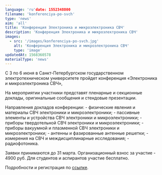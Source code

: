 ```yaml
---
language: 'ru'date: 1552348800
filename: 'konferenciya-po-svch'
type: 'news'
aim: 'all'
title: 'Конференция Электроника и микроэлектроника СВЧ'
description: 'Конференция Электроника и микроэлектроника СВЧ'
images:
  - src: '/images/konferenciya-po-svch.jpg'
    alt: 'Конференция Электроника и микроэлектроника СВЧ'
    type: 'image'
updatedAt: 1568360578
materialType: 'news'
---
```

С 3 по 6 июня в Санкт-Петербургском государственном электротехническом университете пройдет конференция «Электроника и микроэлектроника СВЧ»,

На мероприятии участники представят пленарные и секционные доклады, оригинальные сообщения и стендовые презентации.

Направления докладов конференции: - физические явления и материалы СВЧ электроники и микроэлектроники; - пассивные элементы и устройства СВЧ электроники и микроэлектроники; - приборы твердотельной СВЧ электроники и микроэлектроники; - приборы вакуумной и плазменной СВЧ электроники и микроэлектроники; - антенны и фазированные антенные решетки; - измерения на СВЧ и междисциплинарные исследования; - радиофотоника.

Заявки принимаются до 31 марта. Организационный взнос за участие - 4900 руб. Для студентов и аспирантов участие бесплатно.

Подробности и регистрация по [ссылке](http://mwelectronics.ru/index.php).
